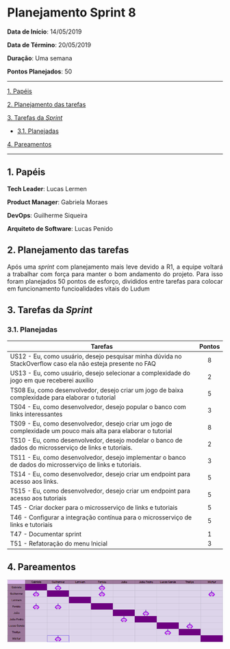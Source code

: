 # Planejamento Sprint 8

**Data de Início**: 14/05/2019

**Data de Término**: 20/05/2019

**Duração**: Uma semana

**Pontos Planejados**: 50

-------

[1. Papéis](#_1-papéis)

[2. Planejamento das tarefas](#_2-planejamento-das-tarefas)

[3. Tarefas da _Sprint_](#_3-tarefas-da-sprint)  

  * [3.1. Planejadas](#_31-planejadas)
  
[4. Pareamentos](#_4-pareamentos_) 

-------

## 1. Papéis

**Tech Leader**: Lucas Lermen

**Product Manager**: Gabriela Moraes

**DevOps**: Guilherme Siqueira

**Arquiteto de Software**: Lucas Penido


## 2. Planejamento das tarefas

<p align = "justify"> Após uma <i>sprint</i> com planejamento mais leve devido a R1, a equipe voltará a trabalhar com força para manter o bom andamento do projeto. Para isso foram planejados 50 pontos de esforço, divididos entre tarefas para colocar em funcionamento funcioalidades vitais do Ludum</p>



## 3. Tarefas da _Sprint_

### 3.1. Planejadas

|Tarefas|Pontos|
|-|:--:|
| US12 - Eu, como usuário, desejo pesquisar minha dúvida no StackOverflow caso ela não esteja presente no FAQ | 8 |
| US13 - Eu, como usuário, desejo selecionar a complexidade do jogo em que receberei auxílio | 2 |
| TS08 Eu, como desenvolvedor, desejo criar um jogo de baixa complexidade para elaborar o tutorial | 5 |
| TS04 - Eu, como desenvolvedor, desejo popular o banco com links interessantes| 3 |
| TS09 - Eu, como desenvolvedor, desejo criar um jogo de complexidade um pouco mais alta para elaborar o tutorial | 8 |
| TS10 - Eu, como desenvolvedor, desejo modelar o banco de dados do microsserviço de links e tutoriais. | 2 |
| TS11 - Eu, como desenvolvedor, desejo implementar o banco de dados do microsserviço de links e tutoriais. | 3 |
| TS14 - Eu, como desenvolvedor, desejo criar um endpoint para acesso aos links.| 5 |
| TS15 - Eu, como desenvolvedor, desejo criar um endpoint para acesso aos tutoriais| 5 |
| T45 - Criar docker para o microsserviço de links e tutoriais | 5 |
| T46 - Configurar a integração contínua para o microsserviço de links e tutoriais | 5 |
| T47 - Documentar sprint | 1 |
| T51 - Refatoração do menu Inicial | 3 |

## 4. Pareamentos

![](./imagens/quadropareamento-sprint8.png)




